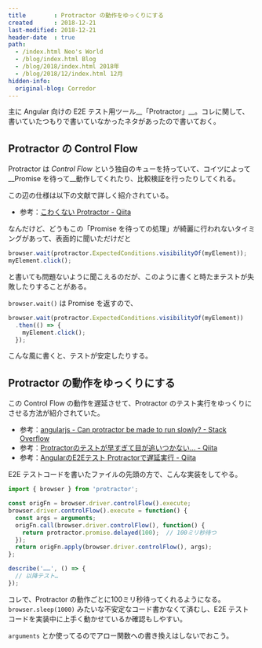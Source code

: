 ```yaml
---
title        : Protractor の動作をゆっくりにする
created      : 2018-12-21
last-modified: 2018-12-21
header-date  : true
path:
  - /index.html Neo's World
  - /blog/index.html Blog
  - /blog/2018/index.html 2018年
  - /blog/2018/12/index.html 12月
hidden-info:
  original-blog: Corredor
---
```


主に Angular 向けの E2E テスト用ツール__「Protractor」__。コレに関して、書いていたつもりで書いていなかったネタがあったので書いておく。

## Protractor の Control Flow

Protractor は _Control Flow_ という独自のキューを持っていて、コイツによって __Promise を待って__動作してくれたり、比較検証を行ったりしてくれる。

この辺の仕様は以下の文献で詳しく紹介されている。

- 参考：[こわくない Protractor - Qiita](https://qiita.com/shuhei/items/6973fe694d29a193f224)

なんだけど、どうもこの「Promise を待っての処理」が綺麗に行われないタイミングがあって、表面的に聞いただけだと

```javascript
browser.wait(protractor.ExpectedConditions.visibilityOf(myElement));
myElement.click();
```

と書いても問題ないように聞こえるのだが、このように書くと時たまテストが失敗したりすることがある。

`browser.wait()` は Promise を返すので、

```javascript
browser.wait(protractor.ExpectedConditions.visibilityOf(myElement))
  .then(() => {
    myElement.click();
  });
```

こんな風に書くと、テストが安定したりする。

## Protractor の動作をゆっくりにする

この Control Flow の動作を遅延させて、Protractor のテスト実行をゆっくりにさせる方法が紹介されていた。

- 参考：[angularjs - Can protractor be made to run slowly? - Stack Overflow](https://stackoverflow.com/questions/24960290/can-protractor-be-made-to-run-slowly)
- 参考：[Protractorのテストが早すぎて目が追いつかない... - Qiita](https://qiita.com/akiko-pusu/items/1cc7081c480630d240d7)
- 参考：[AngularのE2Eテスト Protractorで遅延実行 - Qiita](https://qiita.com/okunokentaro/items/e2d750a817929454f053)

E2E テストコードを書いたファイルの先頭の方で、こんな実装をしてやる。

```typescript
import { browser } from 'protractor';

const origFn = browser.driver.controlFlow().execute;
browser.driver.controlFlow().execute = function() {
  const args = arguments;
  origFn.call(browser.driver.controlFlow(), function() {
    return protractor.promise.delayed(100);  // 100ミリ秒待つ
  });
  return origFn.apply(browser.driver.controlFlow(), args);
};

describe('……', () => {
  // 以降テスト…
});
```

コレで、Protractor の動作ごとに100ミリ秒待ってくれるようになる。`browser.sleep(1000)` みたいな不安定なコード書かなくて済むし、E2E テストコードを実装中に上手く動かせているか確認もしやすい。

`arguments` とか使ってるのでアロー関数への書き換えはしないでおこう。
